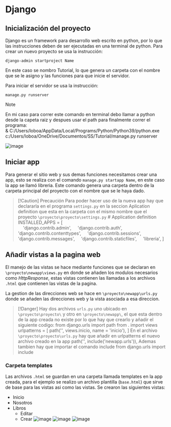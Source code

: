 # Django
## Inicialización del proyecto 
Django es un framework para desarrollo web escrito en python, por lo que las instrucciones deben de ser ejecutadas en una terminal de python.
Para crear un nuevo proyecto se usa la instrucción: 

	django-admin startproject Name

En este caso se nombro Tutorial, lo que genera un carpeta con el nombre que se le asigno y las funciones para que inicie el servidor.

Para iniciar el servidor se usa la instrucción:

	manage.py runserver


>[!Note]
> En mi caso para correr este comando en terminal debo llamar a python desde la capeta raiz y despues usar el path para finalmente correr el programa:   
	& C:/Users/loboa/AppData/Local/Programs/Python/Python39/python.exe c:/Users/loboa/OneDrive/Documentos/SS/Tutorial/manage.py runserver

![image](https://user-images.githubusercontent.com/57508332/198139596-7dd3a842-79b4-47ce-a0b6-7f44672ba645.png)

## Iniciar app
Para generar el sitio web y sus demas funciones necesitamos crear una app, esto se realiza con el comando `manage.py startapp Name`, en este caso la app se llamó libreria.
Este comando genera una carpeta dentro de la carpeta principal del proyecto con el nombre que se le haya dado.
>[!Caution] Precaución 
>	Para poder hacer uso de la nueva app hay que declararla en el programa `settings.py` en la seccion Aplication definition que esta en la carpeta con el mismo nombre que el proyecto `\proyecto\proyecto\settings.py`
	# Application definition
	INSTALLED_APPS = [	
	    'django.contrib.admin',
	    'django.contrib.auth',
	    'django.contrib.contenttypes',
	    'django.contrib.sessions',
	    'django.contrib.messages',
	    'django.contrib.staticfiles',
	    'libreria',
	]

## Añadir vistas a la pagina web
El manejo de las vistas se hace mediante funciones que se declaran en `\proyecto\newapp\views.py` en donde se añaden los modulos necesarios como _HttpResponse_, estas vistas contienen las llamadas a los archivos `.html` que contienen las vistas de la pagina.

La gestion de las direcciones web se hace en `\proyecto\newapp\urls.py` donde se añaden las direcciones web y la vista asociada a esa direccion.
>[!Danger]
>Hay dos archivos `urls.py` uno ubicado en `\proyecto\proyecto\` y otro en `\proyecto\newapp\`, el que esta dentro de la app creada no existe por lo que hay que crearlo y añadir el siguiente codigo:
	from django.urls import path
	from . import views
	urlpatterns = [
	path('', views.inicio, name = 'inicio'),
	]
> En el archivo `\proyecto\proyecto\urls.py` hay que añadir en urlpatterns el nuevo archivo creado en la app
	path('', include('newapp.urls')),
> Ademas tambien hay que importar el comando include
	from django.urls import include

### Carpeta templates
Las archivos `.html` se guardan en una carpeta llamada templates en la app creada, para el ejemplo se realizo un archivo plantilla (`base.html`) que sirve de base para las vistas asi como las vistas.
Se crearon las siguientes vistas:
- Inicio
- Nosotros
- Libros
	- Editar
	- Crear
 ![image](https://user-images.githubusercontent.com/57508332/198154648-8d9f2d6d-b80a-41e6-8ae9-d3e63f4db544.png)
 ![image](https://user-images.githubusercontent.com/57508332/198154666-c2932900-a9c5-4367-9f64-9e6bcf3d493a.png)
 ![image](https://user-images.githubusercontent.com/57508332/198155438-46834027-0572-4d1a-a628-7d03f7f9a211.png)


